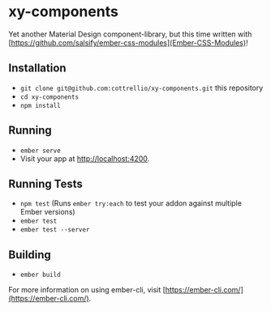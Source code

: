 # xy-components

Yet another Material Design component-library, but this time written with [https://github.com/salsify/ember-css-modules](Ember-CSS-Modules)!

## Installation

* `git clone git@github.com:cottrellio/xy-components.git` this repository
* `cd xy-components`
* `npm install`

## Running

* `ember serve`
* Visit your app at [http://localhost:4200](http://localhost:4200).

## Running Tests

* `npm test` (Runs `ember try:each` to test your addon against multiple Ember versions)
* `ember test`
* `ember test --server`

## Building

* `ember build`

For more information on using ember-cli, visit [https://ember-cli.com/](https://ember-cli.com/).
